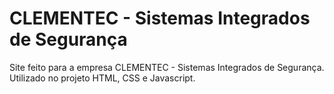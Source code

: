 # CLEMENTEC - Sistemas Integrados de Segurança

Site feito para a empresa CLEMENTEC - Sistemas Integrados de Segurança. Utilizado no projeto HTML, CSS e Javascript.
